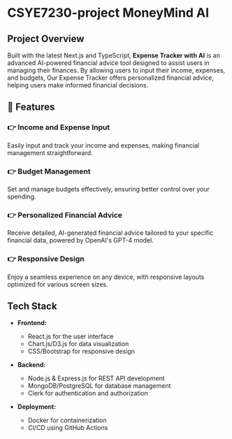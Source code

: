 # CSYE7230-project MoneyMind AI

## Project Overview

Built with the latest Next.js and TypeScript, **Expense Tracker with AI** is an advanced AI-powered financial advice tool designed to assist users in managing their finances. By allowing users to input their income, expenses, and budgets, Our Expense Tracker  offers personalized financial advice, helping users make informed financial decisions. 

## 🔋 Features

### 👉 Income and Expense Input
Easily input and track your income and expenses, making financial management straightforward.

### 👉 Budget Management
Set and manage budgets effectively, ensuring better control over your spending.

### 👉 Personalized Financial Advice
Receive detailed, AI-generated financial advice tailored to your specific financial data, powered by OpenAI's GPT-4 model.

### 👉 Responsive Design
Enjoy a seamless experience on any device, with responsive layouts optimized for various screen sizes.


## Tech Stack

- **Frontend:**
  - React.js for the user interface
  - Chart.js/D3.js for data visualization
  - CSS/Bootstrap for responsive design

- **Backend:**
  - Node.js & Express.js for REST API development
  - MongoDB/PostgreSQL for database management
  - Clerk for authentication and authorization

- **Deployment:**
  - Docker for containerization
  - CI/CD using GitHub Actions
